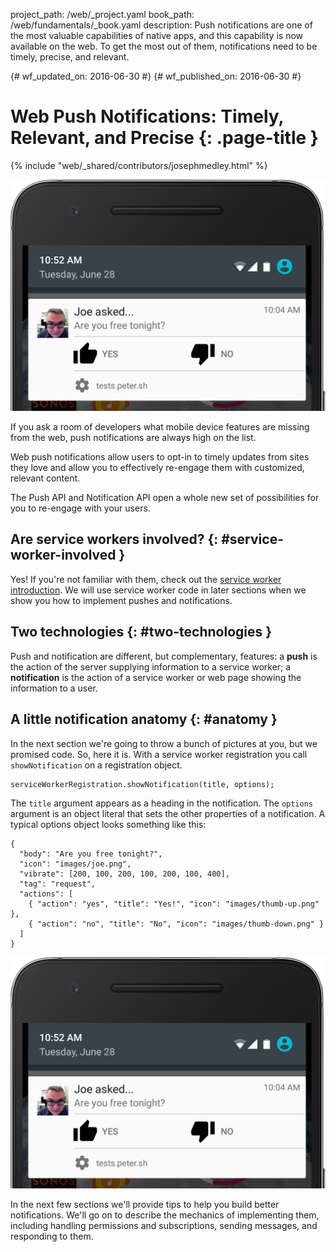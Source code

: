 project_path: /web/_project.yaml
book_path: /web/fundamentals/_book.yaml
description: Push notifications are one of the most valuable capabilities of native apps, and this capability is now available on the web. To get the most out of them, notifications need to be timely, precise, and relevant.

{# wf_updated_on: 2016-06-30 #}
{# wf_published_on: 2016-06-30 #}

# Web Push Notifications: Timely, Relevant, and Precise {: .page-title }

{% include "web/_shared/contributors/josephmedley.html" %}


<img src="images/joe-asked-contextual.png" alt="Example Notification" class="attempt-right">

If you ask a room of developers what mobile device features are missing from
the web, push notifications are always high on the list.

Web push notifications allow users to opt-in to timely updates from sites
they love and allow you to effectively re-engage them with customized,
relevant content. 

The Push API and Notification API open a whole new set of possibilities for
you to re-engage with your users.


<div style="clear:both;"></div>

## Are service workers involved? {: #service-worker-involved }

Yes! If you're not familiar with them, check out the 
[service worker introduction](/web/fundamentals/getting-started/primers/service-workers).
We will use service worker code in later sections when we show you how to
implement pushes and notifications.

## Two technologies {: #two-technologies }

Push and notification are different, but complementary, features: a **push** is
the action of the server supplying information to a service worker; a
**notification** is the action of a service worker or web page showing the
information to a user.

## A little notification anatomy {: #anatomy }

In the next section we're going to throw a bunch of pictures at you, but we
promised code. So, here it is. With a service worker registration you call
`showNotification` on a registration object.


    serviceWorkerRegistration.showNotification(title, options);
    

The `title` argument appears as a heading in the notification. The `options`
argument is an object literal that sets the other properties of a notification.
A typical options object looks something like this:


    {
      "body": "Are you free tonight?",
      "icon": "images/joe.png",
      "vibrate": [200, 100, 200, 100, 200, 100, 400],
      "tag": "request",
      "actions": [
        { "action": "yes", "title": "Yes!", "icon": "images/thumb-up.png" },
        { "action": "no", "title": "No", "icon": "images/thumb-down.png" }
      ]
    }
    
<img src="images/joe-asked-contextual.png" alt="Example Notification" class="attempt-right">


In the next few sections we'll provide tips to help you build better
notifications. We'll go on to describe the mechanics of implementing them,
including handling permissions and subscriptions, sending messages, and
responding to them.
